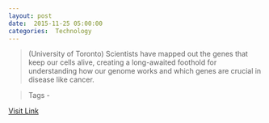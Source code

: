 ```yaml
---
layout: post
date:  2015-11-25 05:00:00 
categories:  Technology 
---
```


> (University of Toronto) Scientists have mapped out the genes that keep our cells alive, creating a long-awaited foothold for understanding how our genome works and which genes are crucial in disease like cancer.

>Tags -                                                                                                                                                     

[Visit Link](http://www.eurekalert.org/pub_releases/2015-11/uot-ngm112515.php)
